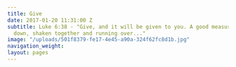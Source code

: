 ```yaml
---
title: Give
date: 2017-01-20 11:31:00 Z
subtitle: Luke 6:38 - "Give, and it will be given to you. A good measure, pressed
  down, shaken together and running over..."
image: "/uploads/501f8379-fe17-4e45-a90a-324f62fc8d1b.jpg"
navigation_weight: 
layout: pages
---
```


